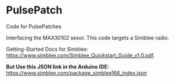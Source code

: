 # PulsePatch
Code for PulsePatches

Interfacing the MAX30102 sesor. This code targets a Simblee radio.

Getting-Started Docs for Simblee: https://www.simblee.com/Simblee_Quickstart_Guide_v1.0.pdf.  

**But Use this JSON link in the Arduino IDE:**  https://www.simblee.com/package_simblee166_index.json
